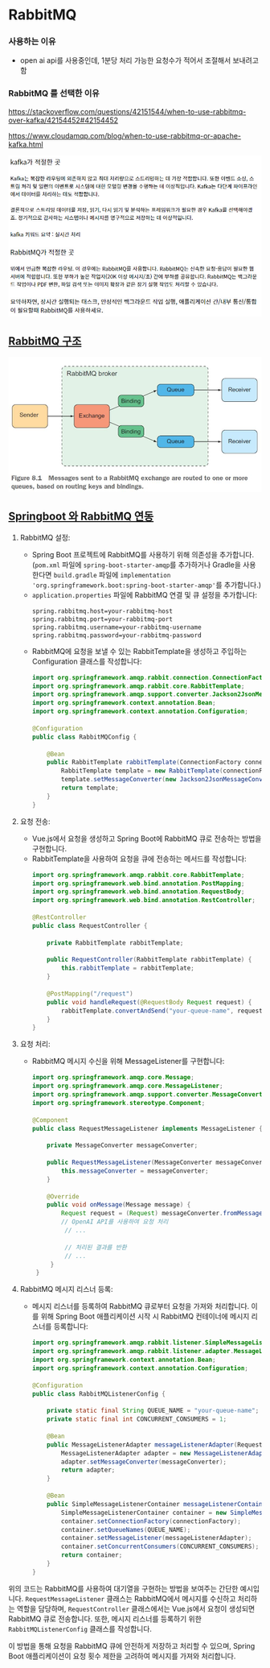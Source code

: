 # RabbitMQ

### 사용하는 이유

- open ai api를 사용중인데, 1분당 처리 가능한 요청수가 적어서 조절해서 보내려고 함

### RabbitMQ 를 선택한 이유

https://stackoverflow.com/questions/42151544/when-to-use-rabbitmq-over-kafka/42154452#42154452

https://www.cloudamqp.com/blog/when-to-use-rabbitmq-or-apache-kafka.html

<img src="./assets/image-20230607094756166.png" alt="image-20230607094756166" style="zoom: 67%;" />



## [RabbitMQ 구조](https://wecandev.tistory.com/50)

<img src="./assets/img.jpg" alt="img" style="zoom: 80%;" />



## [Springboot 와 RabbitMQ 연동](https://spring.io/guides/gs/messaging-rabbitmq/)

1. RabbitMQ 설정:
   - Spring Boot 프로젝트에 RabbitMQ를 사용하기 위해 의존성을 추가합니다. (`pom.xml` 파일에 `spring-boot-starter-amqp`를 추가하거나 Gradle을 사용한다면 `build.gradle` 파일에 `implementation 'org.springframework.boot:spring-boot-starter-amqp'`를 추가합니다.)
   - `application.properties` 파일에 RabbitMQ 연결 및 큐 설정을 추가합니다:
     ```properties
     spring.rabbitmq.host=your-rabbitmq-host
     spring.rabbitmq.port=your-rabbitmq-port
     spring.rabbitmq.username=your-rabbitmq-username
     spring.rabbitmq.password=your-rabbitmq-password
     ```
   - RabbitMQ에 요청을 보낼 수 있는 RabbitTemplate을 생성하고 주입하는 Configuration 클래스를 작성합니다:
     ```java
     import org.springframework.amqp.rabbit.connection.ConnectionFactory;
     import org.springframework.amqp.rabbit.core.RabbitTemplate;
     import org.springframework.amqp.support.converter.Jackson2JsonMessageConverter;
     import org.springframework.context.annotation.Bean;
     import org.springframework.context.annotation.Configuration;
     
     @Configuration
     public class RabbitMQConfig {
     
         @Bean
         public RabbitTemplate rabbitTemplate(ConnectionFactory connectionFactory) {
             RabbitTemplate template = new RabbitTemplate(connectionFactory);
             template.setMessageConverter(new Jackson2JsonMessageConverter());
             return template;
         }
     }
     ```

2. 요청 전송:
   - Vue.js에서 요청을 생성하고 Spring Boot에 RabbitMQ 큐로 전송하는 방법을 구현합니다.
   - RabbitTemplate을 사용하여 요청을 큐에 전송하는 메서드를 작성합니다:
     ```java
     import org.springframework.amqp.rabbit.core.RabbitTemplate;
     import org.springframework.web.bind.annotation.PostMapping;
     import org.springframework.web.bind.annotation.RequestBody;
     import org.springframework.web.bind.annotation.RestController;
     
     @RestController
     public class RequestController {
     
         private RabbitTemplate rabbitTemplate;
     
         public RequestController(RabbitTemplate rabbitTemplate) {
             this.rabbitTemplate = rabbitTemplate;
         }
     
         @PostMapping("/request")
         public void handleRequest(@RequestBody Request request) {
             rabbitTemplate.convertAndSend("your-queue-name", request);
         }
     }
     ```

3. 요청 처리:
   - RabbitMQ 메시지 수신을 위해 MessageListener를 구현합니다:
     ```java
     import org.springframework.amqp.core.Message;
     import org.springframework.amqp.core.MessageListener;
     import org.springframework.amqp.support.converter.MessageConverter;
     import org.springframework.stereotype.Component;
     
     @Component
     public class RequestMessageListener implements MessageListener {
     
         private MessageConverter messageConverter;
     
         public RequestMessageListener(MessageConverter messageConverter) {
             this.messageConverter = messageConverter;
         }
     
         @Override
         public void onMessage(Message message) {
             Request request = (Request) messageConverter.fromMessage(message);
             // OpenAI API를 사용하여 요청 처리
              // ...
      
              // 처리된 결과를 반환
              // ...
          }
      }

4. RabbitMQ 메시지 리스너 등록:
   - 메시지 리스너를 등록하여 RabbitMQ 큐로부터 요청을 가져와 처리합니다. 이를 위해 Spring Boot 애플리케이션 시작 시 RabbitMQ 컨테이너에 메시지 리스너를 등록합니다:
     ```java
     import org.springframework.amqp.rabbit.listener.SimpleMessageListenerContainer;
     import org.springframework.amqp.rabbit.listener.adapter.MessageListenerAdapter;
     import org.springframework.context.annotation.Bean;
     import org.springframework.context.annotation.Configuration;
     
     @Configuration
     public class RabbitMQListenerConfig {
     
         private static final String QUEUE_NAME = "your-queue-name";
         private static final int CONCURRENT_CONSUMERS = 1;
     
         @Bean
         public MessageListenerAdapter messageListenerAdapter(RequestMessageListener listener, MessageConverter messageConverter) {
             MessageListenerAdapter adapter = new MessageListenerAdapter(listener, "onMessage");
             adapter.setMessageConverter(messageConverter);
             return adapter;
         }
     
         @Bean
         public SimpleMessageListenerContainer messageListenerContainer(ConnectionFactory connectionFactory, MessageListenerAdapter messageListenerAdapter) {
             SimpleMessageListenerContainer container = new SimpleMessageListenerContainer();
             container.setConnectionFactory(connectionFactory);
             container.setQueueNames(QUEUE_NAME);
             container.setMessageListener(messageListenerAdapter);
             container.setConcurrentConsumers(CONCURRENT_CONSUMERS);
             return container;
         }
     }
     ```

위의 코드는 RabbitMQ를 사용하여 대기열을 구현하는 방법을 보여주는 간단한 예시입니다. `RequestMessageListener` 클래스는 RabbitMQ에서 메시지를 수신하고 처리하는 역할을 담당하며, `RequestController` 클래스에서는 Vue.js에서 요청이 생성되면 RabbitMQ 큐로 전송합니다. 또한, 메시지 리스너를 등록하기 위한 `RabbitMQListenerConfig` 클래스를 작성합니다.

이 방법을 통해 요청을 RabbitMQ 큐에 안전하게 저장하고 처리할 수 있으며, Spring Boot 애플리케이션이 요청 횟수 제한을 고려하여 메시지를 가져와 처리합니다.
